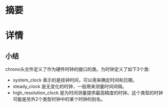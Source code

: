 # 摘要
# 详情
## 小结
chrono头文件定义了作为硬件时钟的接口的类。为时钟定义了如下3个类:
* system_clock 表示的是挂钟时间，可以用来确定时间和日期。
* steady_clock 是无变化的时钟，一般用来测量时间间隔。
* high_resolution_clock 是为时间测量提供最高精度的时钟。这个类型的时钟可能是另外2个类型时钟中的某个时钟的别名。
